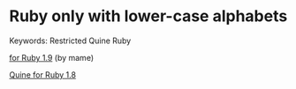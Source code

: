 # Ruby only with lower-case alphabets

Keywords: Restricted Quine Ruby

[for Ruby 1.9](http://www.slideshare.net/mametter/ruby-2012) (by mame)

[Quine for Ruby 1.8](http://golf.shinh.org/reveal.rb?Quine/shinh+%28downcase%2C+mame%29_1346181195&rb)
